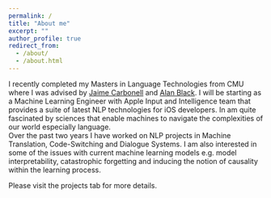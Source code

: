 ```yaml
---
permalink: /
title: "About me"
excerpt: ""
author_profile: true
redirect_from: 
  - /about/
  - /about.html
---
```


I recently completed my Masters in Language Technologies from CMU where I was advised by [Jaime Carbonell](www.cs.cmu.edu/~jgc "Jaime Carbonell") and [Alan Black](www.cs.cmu.edu/~awb "Alan Black"). I will be starting as a Machine Learning Engineer with Apple Input and Intelligence team that provides a suite of latest NLP technologies for iOS developers. 
In am quite fascinated by sciences that enable machines to navigate the complexities of our world especially language.    
Over the past two years I have worked on NLP projects in Machine Translation, Code-Switching and Dialogue Systems. 
I am also interested in some of the issues with current machine learning models e.g. model interpretability, catastrophic forgetting and inducing the notion of causality within the learning process.

Please visit the projects tab for more details.
